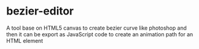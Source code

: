 bezier-editor
=============

A tool base on HTML5 canvas to create bezier curve like photoshop and then it can be export as JavaScript code to create an animation path for an HTML element